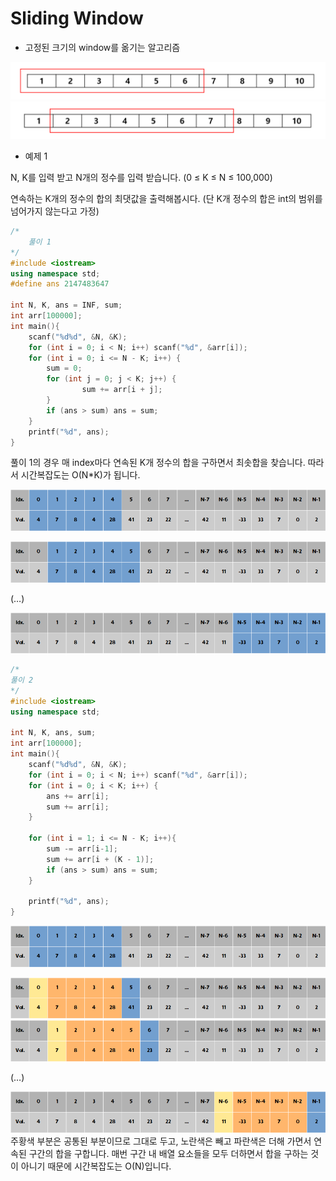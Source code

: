# Sliding Window

- 고정된 크기의 window를 옮기는 알고리즘

![Untitled](./src/window.png)
![Untitled](./src/window_1.png)

- 예제 1
    
    

N, K를 입력 받고 N개의 정수를 입력 받습니다. (0 ≤ K ≤ N ≤ 100,000)

연속하는 K개의 정수의 합의 최댓값을 출력해봅시다. (단 K개 정수의 합은 int의 범위를 넘어가지 않는다고 가정)

```cpp
/*
	풀이 1
*/
#include <iostream>
using namespace std;
#define ans 2147483647

int N, K, ans = INF, sum;
int arr[100000];
int main(){
	scanf("%d%d", &N, &K);
	for (int i = 0; i < N; i++) scanf("%d", &arr[i]);
	for (int i = 0; i <= N - K; i++) {
		sum = 0;
		for (int j = 0; j < K; j++) {
				sum += arr[i + j];
		}
		if (ans > sum) ans = sum;
	}
	printf("%d", ans);
}
```

풀이 1의 경우 매 index마다 연속된 K개 정수의 합을 구하면서 최솟합을 찾습니다. 따라서 시간복잡도는 O(N*K)가 됩니다.

![Untitled](./src/naive.png)

![Untitled](./src/naive_1.png)

(…)

![Untitled](./src/naive_2.png)

```cpp
/*
풀이 2
*/
#include <iostream>
using namespace std;

int N, K, ans, sum;
int arr[100000];
int main(){
	scanf("%d%d", &N, &K);
	for (int i = 0; i < N; i++) scanf("%d", &arr[i]);
	for (int i = 0; i < K; i++) {
		ans += arr[i];
		sum += arr[i];
	}

	for (int i = 1; i <= N - K; i++){
		sum -= arr[i-1];
		sum += arr[i + (K - 1)];
		if (ans > sum) ans = sum;
	}

	printf("%d", ans);
}
```

![Untitled](./src/slidingSol.png)

![Untitled](./src/slidingSol_1.png)
![Untitled](./src/slidingSol_2.png)

(…)

![Untitled](./src/slidingSol_3.png)
주황색 부분은 공통된 부분이므로 그대로 두고, 노란색은 빼고 파란색은 더해 가면서 연속된 구간의 합을 구합니다. 매번 구간 내 배열 요소들을 모두 더하면서 합을 구하는 것이 아니기 때문에 시간복잡도는 O(N)입니다.

